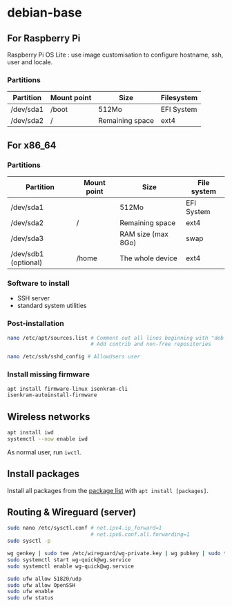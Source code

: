 # debian-base

## For Raspberry Pi

Raspberry Pi OS Lite : use image customisation to configure hostname, ssh, user and locale.

### Partitions

Partition | Mount point | Size                   | Filesystem
--------- | ----------- | ---------------------- | ----------
/dev/sda1 | /boot       | 512Mo                  | EFI System
/dev/sda2 | /           | Remaining space        | ext4

## For x86_64

### Partitions

Partition            | Mount point | Size               | File system
-------------------- | ----------- | ------------------ | ----------------
/dev/sda1            |             | 512Mo              | EFI System
/dev/sda2            | /           | Remaining space    | ext4
/dev/sda3            |             | RAM size (max 8Go) | swap
/dev/sdb1 (optional) | /home       | The whole device   | ext4

### Software to install

- SSH server
- standard system utilities

### Post-installation

```sh
nano /etc/apt/sources.list # Comment out all lines beginning with "deb cdrom:..."
                           # Add contrib and non-free repositories

nano /etc/ssh/sshd_config # AllowUsers user
```

### Install missing firmware

```sh
apt install firmware-linux isenkram-cli
isenkram-autoinstall-firmware
```

## Wireless networks

```sh
apt install iwd
systemctl --now enable iwd
```

As normal user, run `iwctl`. 

## Install packages

Install all packages from the [package list](package-list.txt) with `apt install [packages]`.

## Routing & Wireguard (server)

```sh
sudo nano /etc/sysctl.conf # net.ipv4.ip_forward=1
                           # net.ipv6.conf.all.forwarding=1
sudo sysctl -p

wg genkey | sudo tee /etc/wireguard/wg-private.key | wg pubkey | sudo tee /etc/wireguard/wg-public.key
sudo systemctl start wg-quick@wg.service
sudo systemctl enable wg-quick@wg.service

sudo ufw allow 51820/udp
sudo ufw allow OpenSSH
sudo ufw enable
sudo ufw status
```
